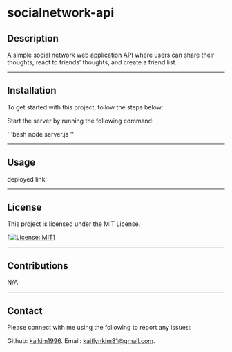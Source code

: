 # socialnetwork-api

## Description
A simple social network web application API where users can share their thoughts, react to friends’ thoughts, and create a friend list.


---

## Installation
To get started with this project, follow the steps below:

Start the server by running the following command: 

'''bash
    node server.js
'''



---

## Usage

deployed link: 

---

## License



This project is licensed under the MIT License.


[[![License: MIT](https://img.shields.io/badge/License-MIT-yellow.svg)](https://opensource.org/licenses/MIT)]

---

## Contributions

N/A

---


## Contact 

Please connect with me using the following to report any issues: 

Github: [kaikim1996](https://github.com/kaikim1996).
Email: [kaitlynkim81@gmail.com](mailto:kaitlynkim81@gmail.com).




